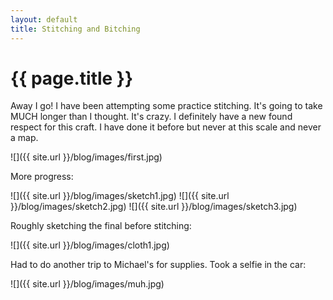 ```yaml
---
layout: default
title: Stitching and Bitching
---
```


{{ page.title }}
================

<p class="meta">

Away I go! I have been attempting some practice stitching. It's going to take MUCH longer than I thought. It's crazy. I definitely have a new found respect for this craft. I have done it before but never at this scale and never a map. 

![]({{ site.url }}/blog/images/first.jpg)

More progress:

![]({{ site.url }}/blog/images/sketch1.jpg)
![]({{ site.url }}/blog/images/sketch2.jpg)
![]({{ site.url }}/blog/images/sketch3.jpg)

Roughly sketching the final before stitching:

![]({{ site.url }}/blog/images/cloth1.jpg)

Had to do another trip to Michael's for supplies. Took a selfie in the car:

![]({{ site.url }}/blog/images/muh.jpg)
